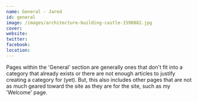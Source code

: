 ```yaml
---
name: General - Jared
id: general
image: /images/architecture-building-castle-1590882.jpg
cover:
website:
twitter:
facebook:
location:
---
```

Pages within the 'General' section are generally ones that don't fit into a category that already exists or there are not enough articles to justify creating a category for (yet). But, this also includes other pages that are not as much geared toward the site as they are for the site, such as my 'Welcome' page.

